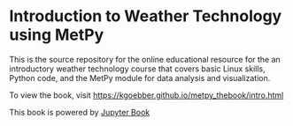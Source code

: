 # Introduction to Weather Technology using MetPy
This is the source repository for the online educational resource
for the an introductory weather technology course that covers
basic Linux skills, Python code, and the MetPy module for
data analysis and visualization.

To view the book, visit https://kgoebber.github.io/metpy_thebook/intro.html

This book is powered by [Jupyter Book](https://jupyterbook.org/intro.html)